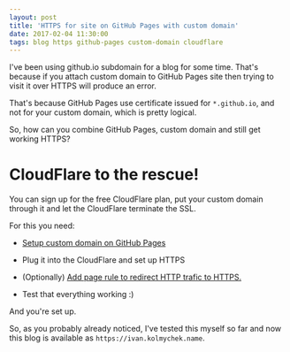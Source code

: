 ```yaml
---
layout: post
title: 'HTTPS for site on GitHub Pages with custom domain'
date: 2017-02-04 11:30:00
tags: blog https github-pages custom-domain cloudflare
---
```


I've been using github.io subdomain for a blog for some time.
That's because if you attach custom domain to GitHub Pages site
then trying to visit it over HTTPS will produce an error.

That's because GitHub Pages use certificate issued for `*.github.io`,
and not for your custom domain, which is pretty logical.

So, how can you combine GitHub Pages, custom domain and still get
working HTTPS?

# CloudFlare to the rescue!

You can sign up for the free CloudFlare plan, put your custom domain
through it and let the CloudFlare terminate the SSL.

For this you need:

 * [Setup custom domain on GitHub Pages][github-custom-domain]

 * Plug it into the CloudFlare and set up HTTPS

 * (Optionally) [Add page rule to redirect HTTP trafic to HTTPS.][redirect-https]

 * Test that everything working :)

And you're set up.

So, as you probably already noticed, I've tested this myself so far and now
this blog is available as `https://ivan.kolmychek.name`.

[github-custom-domain]: https://help.github.com/articles/using-a-custom-domain-with-github-pages/
[redirect-https]: https://support.cloudflare.com/hc/en-us/articles/200170536-How-do-I-redirect-all-visitors-to-HTTPS-SSL-
